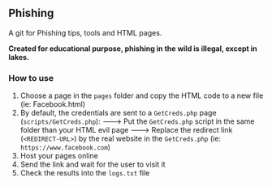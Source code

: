 ## Phishing

A git for Phishing tips, tools and HTML pages.

**Created for educational purpose, phishing in the wild is illegal, except in lakes.**

### How to use

1. Choose a page in the `pages` folder and copy the HTML code to a new file (ie: Facebook.html)
2. By default, the credentials are sent to a `GetCreds.php` page (`scripts/GetCreds.php`):
---> Put the `GetCreds.php` script in the same folder than your HTML evil page
---> Replace the redirect link (`<REDIRECT-URL>`) by the real website in the `GetCreds.php` (ie: `https://www.facebook.com`)
4. Host your pages online
5. Send the link and wait for the user to visit it
6. Check the results into the `logs.txt` file
